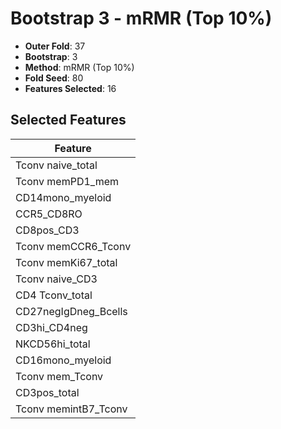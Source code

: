 # Bootstrap 3 - mRMR (Top 10%)

- **Outer Fold**: 37
- **Bootstrap**: 3
- **Method**: mRMR (Top 10%)
- **Fold Seed**: 80
- **Features Selected**: 16

## Selected Features

| Feature |
|---------|
| Tconv naive_total |
| Tconv memPD1_mem |
| CD14mono_myeloid |
| CCR5_CD8RO |
| CD8pos_CD3 |
| Tconv memCCR6_Tconv |
| Tconv memKi67_total |
| Tconv naive_CD3 |
| CD4 Tconv_total |
| CD27negIgDneg_Bcells |
| CD3hi_CD4neg |
| NKCD56hi_total |
| CD16mono_myeloid |
| Tconv mem_Tconv |
| CD3pos_total |
| Tconv memintB7_Tconv |
